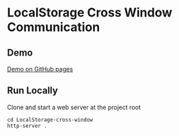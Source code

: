# LocalStorage Cross Window Communication
## Demo
[Demo on GitHub pages](https://martian17.github.io/LocalStorage-cross-window/)

## Run Locally
Clone and start a web server at the project root
```
cd LocalStorage-cross-window
http-server .
```


